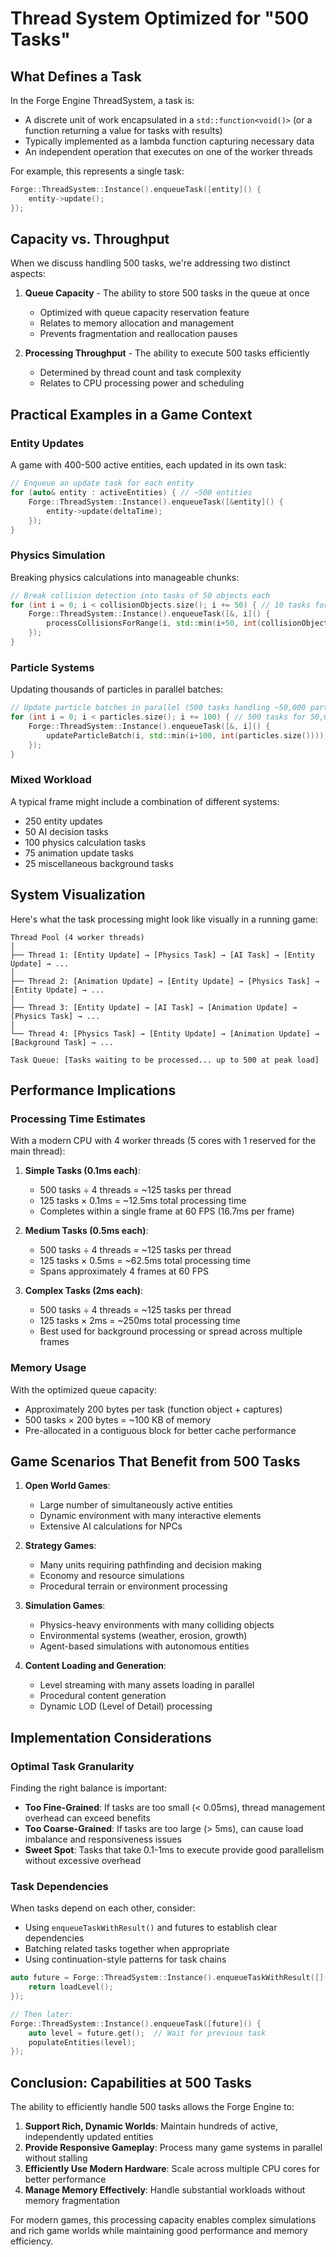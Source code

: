 # Thread System Optimized for "500 Tasks"

## What Defines a Task

In the Forge Engine ThreadSystem, a task is:
- A discrete unit of work encapsulated in a `std::function<void()>` (or a function returning a value for tasks with results)
- Typically implemented as a lambda function capturing necessary data
- An independent operation that executes on one of the worker threads

For example, this represents a single task:
```cpp
Forge::ThreadSystem::Instance().enqueueTask([entity]() {
    entity->update();
});
```

## Capacity vs. Throughput

When we discuss handling 500 tasks, we're addressing two distinct aspects:

1. **Queue Capacity** - The ability to store 500 tasks in the queue at once
   - Optimized with queue capacity reservation feature
   - Relates to memory allocation and management
   - Prevents fragmentation and reallocation pauses

2. **Processing Throughput** - The ability to execute 500 tasks efficiently
   - Determined by thread count and task complexity
   - Relates to CPU processing power and scheduling

## Practical Examples in a Game Context

### Entity Updates

A game with 400-500 active entities, each updated in its own task:
```cpp
// Enqueue an update task for each entity
for (auto& entity : activeEntities) { // ~500 entities
    Forge::ThreadSystem::Instance().enqueueTask([&entity]() {
        entity->update(deltaTime);
    });
}
```

### Physics Simulation

Breaking physics calculations into manageable chunks:
```cpp
// Break collision detection into tasks of 50 objects each
for (int i = 0; i < collisionObjects.size(); i += 50) { // 10 tasks for 500 objects
    Forge::ThreadSystem::Instance().enqueueTask([&, i]() {
        processCollisionsForRange(i, std::min(i+50, int(collisionObjects.size())));
    });
}
```

### Particle Systems

Updating thousands of particles in parallel batches:
```cpp
// Update particle batches in parallel (500 tasks handling ~50,000 particles)
for (int i = 0; i < particles.size(); i += 100) { // 500 tasks for 50,000 particles
    Forge::ThreadSystem::Instance().enqueueTask([&, i]() {
        updateParticleBatch(i, std::min(i+100, int(particles.size())));
    });
}
```

### Mixed Workload

A typical frame might include a combination of different systems:
- 250 entity updates
- 50 AI decision tasks
- 100 physics calculation tasks
- 75 animation update tasks
- 25 miscellaneous background tasks

## System Visualization

Here's what the task processing might look like visually in a running game:

```
Thread Pool (4 worker threads)
│
├── Thread 1: [Entity Update] → [Physics Task] → [AI Task] → [Entity Update] → ...
│
├── Thread 2: [Animation Update] → [Entity Update] → [Physics Task] → [Entity Update] → ...
│
├── Thread 3: [Entity Update] → [AI Task] → [Animation Update] → [Physics Task] → ...
│
└── Thread 4: [Physics Task] → [Entity Update] → [Animation Update] → [Background Task] → ...

Task Queue: [Tasks waiting to be processed... up to 500 at peak load]
```

## Performance Implications

### Processing Time Estimates

With a modern CPU with 4 worker threads (5 cores with 1 reserved for the main thread):

1. **Simple Tasks (0.1ms each)**:
   - 500 tasks ÷ 4 threads = ~125 tasks per thread
   - 125 tasks × 0.1ms = ~12.5ms total processing time
   - Completes within a single frame at 60 FPS (16.7ms per frame)

2. **Medium Tasks (0.5ms each)**:
   - 500 tasks ÷ 4 threads = ~125 tasks per thread
   - 125 tasks × 0.5ms = ~62.5ms total processing time
   - Spans approximately 4 frames at 60 FPS

3. **Complex Tasks (2ms each)**:
   - 500 tasks ÷ 4 threads = ~125 tasks per thread
   - 125 tasks × 2ms = ~250ms total processing time
   - Best used for background processing or spread across multiple frames

### Memory Usage

With the optimized queue capacity:

- Approximately 200 bytes per task (function object + captures)
- 500 tasks × 200 bytes = ~100 KB of memory
- Pre-allocated in a contiguous block for better cache performance

## Game Scenarios That Benefit from 500 Tasks

1. **Open World Games**:
   - Large number of simultaneously active entities
   - Dynamic environment with many interactive elements
   - Extensive AI calculations for NPCs

2. **Strategy Games**:
   - Many units requiring pathfinding and decision making
   - Economy and resource simulations
   - Procedural terrain or environment processing

3. **Simulation Games**:
   - Physics-heavy environments with many colliding objects
   - Environmental systems (weather, erosion, growth)
   - Agent-based simulations with autonomous entities

4. **Content Loading and Generation**:
   - Level streaming with many assets loading in parallel
   - Procedural content generation
   - Dynamic LOD (Level of Detail) processing

## Implementation Considerations

### Optimal Task Granularity

Finding the right balance is important:
- **Too Fine-Grained**: If tasks are too small (< 0.05ms), thread management overhead can exceed benefits
- **Too Coarse-Grained**: If tasks are too large (> 5ms), can cause load imbalance and responsiveness issues
- **Sweet Spot**: Tasks that take 0.1-1ms to execute provide good parallelism without excessive overhead

### Task Dependencies

When tasks depend on each other, consider:
- Using `enqueueTaskWithResult()` and futures to establish clear dependencies
- Batching related tasks together when appropriate
- Using continuation-style patterns for task chains

```cpp
auto future = Forge::ThreadSystem::Instance().enqueueTaskWithResult([]() {
    return loadLevel();
});

// Then later:
Forge::ThreadSystem::Instance().enqueueTask([future]() {
    auto level = future.get();  // Wait for previous task
    populateEntities(level);
});
```

## Conclusion: Capabilities at 500 Tasks

The ability to efficiently handle 500 tasks allows the Forge Engine to:

1. **Support Rich, Dynamic Worlds**: Maintain hundreds of active, independently updated entities
2. **Provide Responsive Gameplay**: Process many game systems in parallel without stalling
3. **Efficiently Use Modern Hardware**: Scale across multiple CPU cores for better performance
4. **Manage Memory Effectively**: Handle substantial workloads without memory fragmentation

For modern games, this processing capacity enables complex simulations and rich game worlds while maintaining good performance and memory efficiency.
